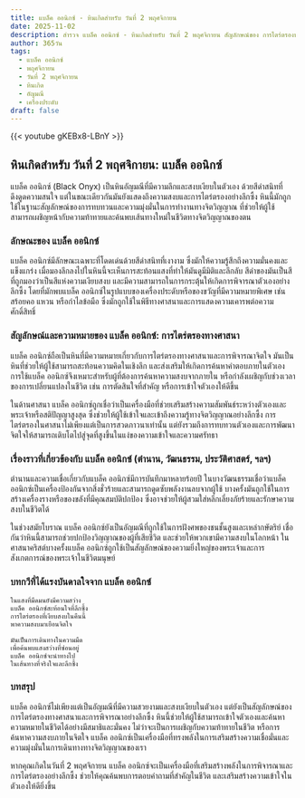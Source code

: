 ```yaml
---
title: แบล็ค ออนิกซ์ - หินเกิดสำหรับ วันที่ 2 พฤศจิกายน
date: 2025-11-02
description: สำรวจ แบล็ค ออนิกซ์ - หินเกิดสำหรับ วันที่ 2 พฤศจิกายน สัญลักษณ์ของ การไตร่ตรองทางศาสนา มาเรียนรู้ความหมายลึกซึ้งของหินพิเศษนี้
author: 365วัน
tags:
  - แบล็ค ออนิกซ์
  - พฤศจิกายน
  - วันที่ 2 พฤศจิกายน
  - หินเกิด
  - อัญมณี
  - เครื่องประดับ
draft: false
---
```


{{< youtube gKEBx8-LBnY >}}

## หินเกิดสำหรับ วันที่ 2 พฤศจิกายน: แบล็ค ออนิกซ์

แบล็ค ออนิกซ์ (Black Onyx) เป็นหินอัญมณีที่มีความลึกและสงบเงียบในตัวเอง ด้วยสีดำสนิทที่ดึงดูดความสนใจ แต่ในขณะเดียวกันมันยังแสดงถึงความสงบและการไตร่ตรองอย่างลึกซึ้ง หินนี้มักถูกใช้ในฐานะสัญลักษณ์ของการทบทวนและความมุ่งมั่นในการทำงานทางจิตวิญญาณ ที่ช่วยให้ผู้ใช้สามารถเผชิญหน้ากับความท้าทายและค้นพบเส้นทางใหม่ในชีวิตทางจิตวิญญาณของตน

### ลักษณะของ แบล็ค ออนิกซ์

แบล็ค ออนิกซ์มีลักษณะเฉพาะที่โดดเด่นด้วยสีดำสนิทที่เงางาม ซึ่งมักให้ความรู้สึกถึงความมั่นคงและแข็งแกร่ง เมื่อมองลึกลงไปในหินนี้จะเห็นการสะท้อนแสงที่ทำให้มันดูมีมิติและลึกลับ สีดำของมันเป็นสีที่ถูกมองว่าเป็นสีแห่งความเงียบสงบ และมีความสามารถในการกระตุ้นให้เกิดการพิจารณาตัวเองอย่างลึกซึ้ง โดยที่มักพบแบล็ค ออนิกซ์ในรูปแบบของเครื่องประดับหรือของขวัญที่มีความหมายพิเศษ เช่น สร้อยคอ แหวน หรือกำไลข้อมือ ซึ่งมักถูกใช้ในพิธีทางศาสนาและการแสดงความเคารพต่อความศักดิ์สิทธิ์

### สัญลักษณ์และความหมายของ แบล็ค ออนิกซ์: การไตร่ตรองทางศาสนา

แบล็ค ออนิกซ์ถือเป็นหินที่มีความหมายเกี่ยวกับการไตร่ตรองทางศาสนาและการพิจารณาจิตใจ มันเป็นหินที่ช่วยให้ผู้ใช้สามารถสะท้อนความคิดในเชิงลึก และส่งเสริมให้เกิดการค้นหาคำตอบภายในตัวเอง การใช้แบล็ค ออนิกซ์จึงเหมาะสำหรับผู้ที่ต้องการค้นหาความสงบจากภายใน หรือกำลังเผชิญกับช่วงเวลาของการเปลี่ยนแปลงในชีวิต เช่น การตัดสินใจที่สำคัญ หรือการเข้าใจตัวเองให้ดีขึ้น

ในด้านศาสนา แบล็ค ออนิกซ์ถูกเชื่อว่าเป็นเครื่องมือที่ช่วยเสริมสร้างความสัมพันธ์ระหว่างตัวเองและพระเจ้าหรือสติปัญญาสูงสุด ซึ่งช่วยให้ผู้ใช้เข้าใจและเข้าถึงความรู้ทางจิตวิญญาณอย่างลึกซึ้ง การไตร่ตรองในศาสนาไม่เพียงแต่เป็นการสวดภาวนาเท่านั้น แต่ยังรวมถึงการทบทวนตัวเองและการพัฒนาจิตใจให้สามารถเติบโตไปสู่จุดที่สูงขึ้นในแง่ของความเข้าใจและความศรัทธา

### เรื่องราวที่เกี่ยวข้องกับ แบล็ค ออนิกซ์ (ตำนาน, วัฒนธรรม, ประวัติศาสตร์, ฯลฯ)

ตำนานและความเชื่อเกี่ยวกับแบล็ค ออนิกซ์มีการบันทึกมาหลายร้อยปี ในบางวัฒนธรรมเชื่อว่าแบล็ค ออนิกซ์เป็นเครื่องป้องกันจากสิ่งชั่วร้ายและสามารถดูดซับพลังงานลบจากผู้ใช้ บางครั้งมันถูกใช้ในการสร้างเครื่องรางหรือของขลังที่มีคุณสมบัติปกป้อง ซึ่งอาจช่วยให้ผู้สวมใส่หลีกเลี่ยงภัยร้ายและรักษาความสงบในชีวิตได้

ในช่วงสมัยโบราณ แบล็ค ออนิกซ์ยังเป็นอัญมณีที่ถูกใช้ในการฝังศพของชนชั้นสูงและเหล่ากษัตริย์ เชื่อกันว่าหินนี้สามารถช่วยปกป้องวิญญาณของผู้ที่เสียชีวิต และช่วยให้พวกเขามีความสงบในโลกหน้า ในศาสนาคริสต์บางครั้งแบล็ค ออนิกซ์ถูกใช้เป็นสัญลักษณ์ของความยิ่งใหญ่ของพระเจ้าและการสังเกตการณ์ของพระเจ้าในชีวิตมนุษย์

### บทกวีที่ได้แรงบันดาลใจจาก แบล็ค ออนิกซ์

```
ในแสงที่มืดมนยังมีความสว่าง
แบล็ค ออนิกซ์สะท้อนใจที่ลึกซึ้ง
การไตร่ตรองที่เงียบสงบในคืนนี้
พาความสงบมาเยือนจิตใจ

มันเป็นการเดินทางในความมืด
เพื่อค้นพบแสงสว่างที่ซ่อนอยู่
แบล็ค ออนิกซ์จะนำทางไป
ในเส้นทางที่จริงใจและลึกซึ้ง
```

### บทสรุป

แบล็ค ออนิกซ์ไม่เพียงแต่เป็นอัญมณีที่มีความสวยงามและสงบเงียบในตัวเอง แต่ยังเป็นสัญลักษณ์ของการไตร่ตรองทางศาสนาและการพิจารณาอย่างลึกซึ้ง หินนี้ช่วยให้ผู้ใช้สามารถเข้าใจตัวเองและค้นหาความหมายในชีวิตได้อย่างมีสมาธิและมั่นคง ไม่ว่าจะเป็นการเผชิญกับความท้าทายในชีวิต หรือการค้นหาความสงบภายในจิตใจ แบล็ค ออนิกซ์เป็นเครื่องมือที่ทรงพลังในการเสริมสร้างความเชื่อมั่นและความมุ่งมั่นในการเดินทางทางจิตวิญญาณของเรา

หากคุณเกิดในวันที่ 2 พฤศจิกายน แบล็ค ออนิกซ์จะเป็นเครื่องมือที่เสริมสร้างพลังในการพิจารณาและการไตร่ตรองอย่างลึกซึ้ง ช่วยให้คุณค้นพบการตอบคำถามที่สำคัญในชีวิต และเสริมสร้างความเข้าใจในตัวเองให้ดียิ่งขึ้น